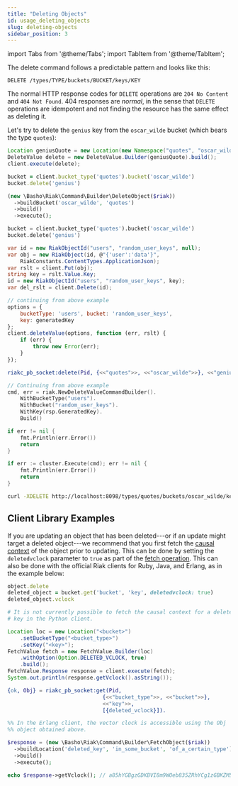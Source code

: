 ```yaml
---
title: "Deleting Objects"
id: usage_deleting_objects
slug: deleting-objects
sidebar_position: 3
---
```


import Tabs from '@theme/Tabs';
import TabItem from '@theme/TabItem';

The delete command follows a predictable pattern and looks like this:

    DELETE /types/TYPE/buckets/BUCKET/keys/KEY

The normal HTTP response codes for `DELETE` operations are `204 No
Content` and `404 Not Found`. 404 responses are *normal*, in the sense
that `DELETE` operations are idempotent and not finding the resource has
the same effect as deleting it.

Let's try to delete the `genius` key from the `oscar_wilde` bucket
(which bears the type `quotes`):

<Tabs>
<TabItem label="Java" value="java" default>

```java
Location geniusQuote = new Location(new Namespace("quotes", "oscar_wilde"), "genius");
DeleteValue delete = new DeleteValue.Builder(geniusQuote).build();
client.execute(delete);
```

</TabItem>
<TabItem label="Ruby" value="ruby">

```ruby
bucket = client.bucket_type('quotes').bucket('oscar_wilde')
bucket.delete('genius')
```

</TabItem>
<TabItem label="PHP" value="php">

```php
(new \Basho\Riak\Command\Builder\DeleteObject($riak))
  ->buildBucket('oscar_wilde', 'quotes')
  ->build()
  ->execute();
```

</TabItem>
<TabItem label="Python" value="python">

```python
bucket = client.bucket_type('quotes').bucket('oscar_wilde')
bucket.delete('genius')
```

</TabItem>
<TabItem label="C#" value="c#">

```csharp
var id = new RiakObjectId("users", "random_user_keys", null);
var obj = new RiakObject(id, @"{'user':'data'}",
    RiakConstants.ContentTypes.ApplicationJson);
var rslt = client.Put(obj);
string key = rslt.Value.Key;
id = new RiakObjectId("users", "random_user_keys", key);
var del_rslt = client.Delete(id);
```

</TabItem>
<TabItem label="JS" value="js">

```javascript
// continuing from above example
options = {
    bucketType: 'users', bucket: 'random_user_keys',
    key: generatedKey
};
client.deleteValue(options, function (err, rslt) {
    if (err) {
        throw new Error(err);
    }
});
```

</TabItem>
<TabItem label="Erlang" value="erlang">

```erlang
riakc_pb_socket:delete(Pid, {<<"quotes">>, <<"oscar_wilde">>}, <<"genius">>)
```

</TabItem>
<TabItem label="Go" value="go">

```go
// Continuing from above example
cmd, err = riak.NewDeleteValueCommandBuilder().
    WithBucketType("users").
    WithBucket("random_user_keys").
    WithKey(rsp.GeneratedKey).
    Build()

if err != nil {
    fmt.Println(err.Error())
    return
}

if err := cluster.Execute(cmd); err != nil {
    fmt.Println(err.Error())
    return
}
```

</TabItem>
<TabItem label="CURL" value="curl">

```bash
curl -XDELETE http://localhost:8098/types/quotes/buckets/oscar_wilde/keys/genius
```

</TabItem>
</Tabs>

## Client Library Examples

If you are updating an object that has been deleted---or if an update 
might target a deleted object---we recommend that
you first fetch the [causal context](../../learn/concepts/causal-context.md) of the object prior to updating.
This can be done by setting the `deletedvclock` parameter to `true` as
part of the [fetch operation](../../developing/api/protocol-buffers/fetch-object.md). This can also be done
with the official Riak clients for Ruby, Java, and Erlang, as in the
example below:

<Tabs>
<TabItem label="Ruby" value="ruby" default>

```ruby
object.delete
deleted_object = bucket.get('bucket', 'key', deletedvclock: true)
deleted_object.vclock
```

</TabItem>
<TabItem label="Python" value="python">

```python
# It is not currently possible to fetch the causal context for a deleted
# key in the Python client.
```

</TabItem>
<TabItem label="Java" value="java">

```java
Location loc = new Location("<bucket>")
    .setBucketType("<bucket_type>")
    .setKey("<key>");
FetchValue fetch = new FetchValue.Builder(loc)
    .withOption(Option.DELETED_VCLOCK, true)
    .build();
FetchValue.Response response = client.execute(fetch);
System.out.println(response.getVclock().asString());
```

</TabItem>
<TabItem label="Erlang" value="erlang">

```erlang
{ok, Obj} = riakc_pb_socket:get(Pid,
                              {<<"bucket_type">>, <<"bucket">>},
                              <<"key">>,
                              [{deleted_vclock}]).

%% In the Erlang client, the vector clock is accessible using the Obj
%% object obtained above.
```

</TabItem>
<TabItem label="PHP" value="php">

```php
$response = (new \Basho\Riak\Command\Builder\FetchObject($riak))
  ->buildLocation('deleted_key', 'in_some_bucket', 'of_a_certain_type')
  ->build()
  ->execute();

echo $response->getVclock(); // a85hYGBgzGDKBVI8m9WOeb835ZRhYCg1zGBKZM5jZdhnceAcXxYA
```

</TabItem>
</Tabs>
